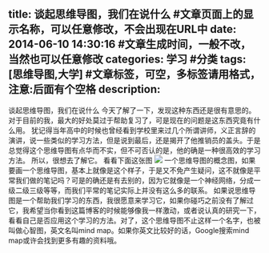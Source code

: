 title: 谈起思维导图，我们在说什么 #文章页面上的显示名称，可以任意修改，不会出现在URL中
date: 2014-06-10 14:30:16 #文章生成时间，一般不改，当然也可以任意修改
categories: 学习 #分类
tags: [思维导图,大学] #文章标签，可空，多标签请用格式，注意:后面有个空格
description:
---
谈起思维导图，我们在说什么
今天了解了一下，发现这种东西还是很有意思的。对于目前的我，最大的好处莫过于帮助复习了，可是现在的问题是这东西究竟有什么用。
犹记得当年高中的时候也曾经看到学校里来过几个所谓讲师，义正言辞的演讲，说一些类似的学习方法，但是说到最后，还是揭开了他推销员的盖头。于是总觉得这个思维导图有点华而不实，但不可否认的是，他的确是一种很高效的学习方法。
所以，很想去了解它。
看看下面这张图
![][1]
一个思维导图的概念图，如果要画一个思维导图，基本上就像是这个样子，于是又不免产生疑问，这不就像是平常我们做的笔记吗？可是的确还是有去别的，因为它就像是一个神经网络，分成一级二级三级等等，而我们平常的笔记实际上并没有这么多的联系。
如果说思维导图是一个帮助我们学习的东西，我很愿意来学习它，如果你碰巧之前没有了解过它，我希望当你看到这篇博客的时候能够像我一样激动，或者说认真的研究一下，看看自己是否应用这个学习的方法。对了，这个思维导图不止这样一个名字，也被叫做心智图，英文名叫mind map。如果你英文比较好的话，Google搜索mind map或许会找到更多有趣的资料哦。


  [1]: http://img2081.poco.cn/mypoco/myphoto/20120217/23/5583560520120217231807022.jpg